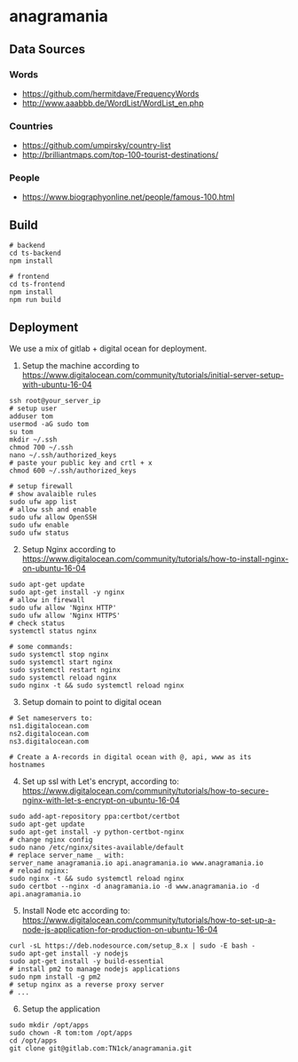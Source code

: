# anagramania

## Data Sources

### Words
* https://github.com/hermitdave/FrequencyWords
* http://www.aaabbb.de/WordList/WordList_en.php

### Countries
* https://github.com/umpirsky/country-list
* http://brilliantmaps.com/top-100-tourist-destinations/

### People
* https://www.biographyonline.net/people/famous-100.html

## Build

```
# backend
cd ts-backend
npm install

# frontend
cd ts-frontend
npm install
npm run build
```

## Deployment

We use a mix of gitlab + digital ocean for deployment.

1. Setup the machine according to https://www.digitalocean.com/community/tutorials/initial-server-setup-with-ubuntu-16-04

```
ssh root@your_server_ip
# setup user
adduser tom
usermod -aG sudo tom
su tom
mkdir ~/.ssh
chmod 700 ~/.ssh
nano ~/.ssh/authorized_keys
# paste your public key and crtl + x
chmod 600 ~/.ssh/authorized_keys

# setup firewall
# show avalaible rules
sudo ufw app list
# allow ssh and enable
sudo ufw allow OpenSSH
sudo ufw enable
sudo ufw status
```

2. Setup Nginx according to https://www.digitalocean.com/community/tutorials/how-to-install-nginx-on-ubuntu-16-04

```
sudo apt-get update
sudo apt-get install -y nginx
# allow in firewall
sudo ufw allow 'Nginx HTTP'
sudo ufw allow 'Nginx HTTPS'
# check status
systemctl status nginx

# some commands:
sudo systemctl stop nginx
sudo systemctl start nginx
sudo systemctl restart nginx
sudo systemctl reload nginx
sudo nginx -t && sudo systemctl reload nginx
```

3. Setup domain to point to digital ocean

```
# Set nameservers to:
ns1.digitalocean.com
ns2.digitalocean.com
ns3.digitalocean.com

# Create a A-records in digital ocean with @, api, www as its hostnames

```

4. Set up ssl with Let's encrypt, according to: https://www.digitalocean.com/community/tutorials/how-to-secure-nginx-with-let-s-encrypt-on-ubuntu-16-04

```
sudo add-apt-repository ppa:certbot/certbot
sudo apt-get update
sudo apt-get install -y python-certbot-nginx
# change nginx config
sudo nano /etc/nginx/sites-available/default
# replace server_name _ with:
server_name anagramania.io api.anagramania.io www.anagramania.io
# reload nginx:
sudo nginx -t && sudo systemctl reload nginx
sudo certbot --nginx -d anagramania.io -d www.anagramania.io -d api.anagramania.io
```

5. Install Node etc according to:
https://www.digitalocean.com/community/tutorials/how-to-set-up-a-node-js-application-for-production-on-ubuntu-16-04

```
curl -sL https://deb.nodesource.com/setup_8.x | sudo -E bash -
sudo apt-get install -y nodejs
sudo apt-get install -y build-essential
# install pm2 to manage nodejs applications
sudo npm install -g pm2
# setup nginx as a reverse proxy server
# ...
```

6. Setup the application

```
sudo mkdir /opt/apps
sudo chown -R tom:tom /opt/apps
cd /opt/apps
git clone git@gitlab.com:TN1ck/anagramania.git
```